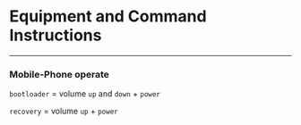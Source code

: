 # Equipment and Command Instructions
-------------------------------------

### Mobile-Phone operate
`bootloader` = volume `up` and `down` + `power`

`recovery` = volume `up` + `power`
